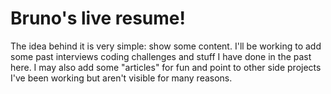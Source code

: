 # Bruno's live resume!

The idea behind it is very simple: show some content. I'll be working to add some past interviews coding challenges and stuff I have done in the past here. I may also add some "articles" for fun and point to other side projects I've been working but aren't visible for many reasons.